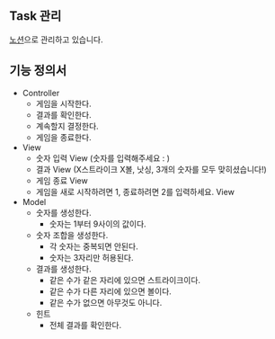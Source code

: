 ## Task 관리
[노션](https://emadam.notion.site/4212fb76219e43a782384c19723106fd?v=465553f2c9d84d4d9270509e594cfbf6)으로 관리하고 있습니다.

## 기능 정의서
- Controller
    - 게임을 시작한다.
    - 결과를 확인한다.
    - 계속할지 결정한다.
    - 게임을 종료한다.
- View 
    - 숫자 입력 View (숫자를 입력해주세요 : )
    - 결과 View (X스트라이크 X볼, 낫싱, 3개의 숫자를 모두 맞히셨습니다!)
    - 게임 종료 View
    - 게임을 새로 시작하려면 1, 종료하려면 2를 입력하세요. View
- Model
    - 숫자를 생성한다.
        - 숫자는 1부터 9사이의 값이다.
    - 숫자 조합을 생성한다.
        - 각 숫자는 중복되면 안된다.
        - 숫자는 3자리만 허용된다.
    - 결과를 생성한다.
        - 같은 수가 같은 자리에 있으면 스트라이크이다.
        - 같은 수가 다른 자리에 있으면 볼이다.
        - 같은 수가 없으면 아무것도 아니다.
    - 힌트
        - 전체 결과를 확인한다.